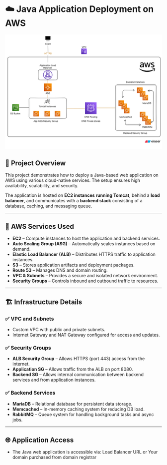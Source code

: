 # ☁️ Java Application Deployment on AWS

![Architecture Diagram](./architecture.png) <!-- Replace with your actual diagram image URL -->

## 📘 Project Overview

This project demonstrates how to deploy a Java-based web application on AWS using various cloud-native services. The setup ensures high availability, scalability, and security.

The application is hosted on **EC2 instances running Tomcat**, behind a **load balancer**, and communicates with a **backend stack** consisting of a database, caching, and messaging queue.

---

## 🚀 AWS Services Used

- **EC2** – Compute instances to host the application and backend services.
- **Auto Scaling Group (ASG)** – Automatically scales instances based on demand.
- **Elastic Load Balancer (ALB)** – Distributes HTTPS traffic to application instances.
- **S3** – Stores application artifacts and deployment packages.
- **Route 53** – Manages DNS and domain routing.
- **VPC & Subnets** – Provides a secure and isolated network environment.
- **Security Groups** – Controls inbound and outbound traffic to resources.

---

## 🏗️ Infrastructure Details

### ✅ VPC and Subnets
- Custom VPC with public and private subnets.
- Internet Gateway and NAT Gateway configured for access and updates.

### ✅ Security Groups
- **ALB Security Group** – Allows HTTPS (port 443) access from the internet.
- **Application SG** – Allows traffic from the ALB on port 8080.
- **Backend SG** – Allows internal communication between backend services and from application instances.

### ✅ Backend Services
- **MariaDB** – Relational database for persistent data storage.
- **Memcached** – In-memory caching system for reducing DB load.
- **RabbitMQ** – Queue system for handling background tasks and async jobs.

---

## 🌐 Application Access

- The Java web application is accessible via: Load Balancer URL or Your domain purchased from domain registrar
